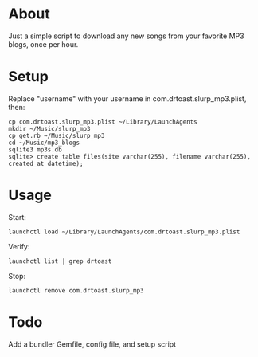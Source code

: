 # About

Just a simple script to download any new songs from your favorite MP3 blogs, once per hour.

# Setup
    
Replace "username" with your username in com.drtoast.slurp_mp3.plist, then:

    cp com.drtoast.slurp_mp3.plist ~/Library/LaunchAgents
    mkdir ~/Music/slurp_mp3
    cp get.rb ~/Music/slurp_mp3
    cd ~/Music/mp3_blogs
    sqlite3 mp3s.db
    sqlite> create table files(site varchar(255), filename varchar(255), created_at datetime);

# Usage

Start:

    launchctl load ~/Library/LaunchAgents/com.drtoast.slurp_mp3.plist
    
Verify:

    launchctl list | grep drtoast

Stop:
    
    launchctl remove com.drtoast.slurp_mp3

# Todo

Add a bundler Gemfile, config file, and setup script
